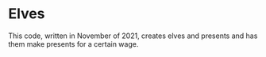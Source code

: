 # Elves
This code, written in November of 2021, creates elves and presents and has them make presents for a certain wage. 
